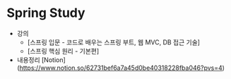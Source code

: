 # Spring Study

* 강의 
  * [스프링 입문 - 코드로 배우는 스프링 부트, 웹 MVC, DB 접근 기술]
  * [스프링 핵심 원리 - 기본편]
* 내용정리 [Notion] (https://www.notion.so/62731bef6a7a45d0be40318228fba046?pvs=4)
